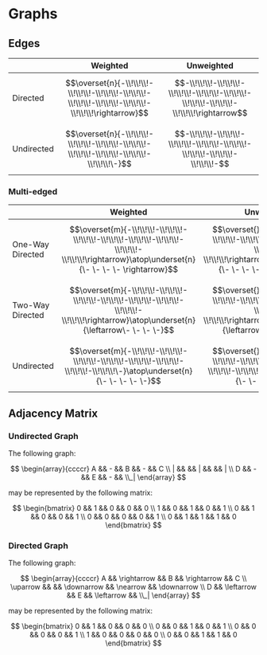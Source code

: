 # Graphs

## Edges

| | Weighted | Unweighted |
|--|--|--|
| Directed | $$\overset{n}{-\\!\\!\\!-\\!\\!\\!-\\!\\!\\!-\\!\\!\\!-\\!\\!\\!-\\!\\!\\!-\\!\\!\\!-\\!\\!\\!\rightarrow}$$ | $$-\\!\\!\\!-\\!\\!\\!-\\!\\!\\!-\\!\\!\\!-\\!\\!\\!-\\!\\!\\!-\\!\\!\\!-\\!\\!\\!\rightarrow$$ |
| Undirected | $$\overset{n}{-\\!\\!\\!-\\!\\!\\!-\\!\\!\\!-\\!\\!\\!-\\!\\!\\!-\\!\\!\\!-\\!\\!\\!-\\!\\!\\!\-}$$ | $$-\\!\\!\\!-\\!\\!\\!-\\!\\!\\!-\\!\\!\\!-\\!\\!\\!-\\!\\!\\!-\\!\\!\\!-\\!\\!\\!-$$ |

### Multi-edged

| | Weighted | Unweighted |
|--|--|--|
| One-Way Directed |  $$\overset{m}{-\\!\\!\\!-\\!\\!\\!-\\!\\!\\!-\\!\\!\\!-\\!\\!\\!-\\!\\!\\!-\\!\\!\\!-\\!\\!\\!\rightarrow}\atop\underset{n}{\- \- \- \- \rightarrow}$$ | $$\overset{}{-\\!\\!\\!-\\!\\!\\!-\\!\\!\\!-\\!\\!\\!-\\!\\!\\!-\\!\\!\\!-\\!\\!\\!-\\!\\!\\!\rightarrow}\atop\underset{}{\- \- \- \- \rightarrow}$$ |
| Two-Way Directed |  $$\overset{m}{-\\!\\!\\!-\\!\\!\\!-\\!\\!\\!-\\!\\!\\!-\\!\\!\\!-\\!\\!\\!-\\!\\!\\!-\\!\\!\\!\rightarrow}\atop\underset{n}{\leftarrow\- \- \- \-}$$ | $$\overset{}{-\\!\\!\\!-\\!\\!\\!-\\!\\!\\!-\\!\\!\\!-\\!\\!\\!-\\!\\!\\!-\\!\\!\\!-\\!\\!\\!\rightarrow}\atop\underset{}{\leftarrow\- \- \- \-}$$ |
| Undirected |  $$\overset{m}{-\\!\\!\\!-\\!\\!\\!-\\!\\!\\!-\\!\\!\\!-\\!\\!\\!-\\!\\!\\!-\\!\\!\\!-\\!\\!\\!\-}\atop\underset{n}{\- \- \- \- \-}$$ | $$\overset{}{-\\!\\!\\!-\\!\\!\\!-\\!\\!\\!-\\!\\!\\!-\\!\\!\\!-\\!\\!\\!-\\!\\!\\!-\\!\\!\\!-}\atop\underset{}{\- \- \- \- \-}$$ |

## Adjacency Matrix

### Undirected Graph

The following graph:

$$
\begin{array}{ccccr}
A && - && B && - && C
\\
| && && | && && |
\\
D && - && E && - && \\_|
\end{array}
$$

may be represented by the following matrix:

$$
\begin{bmatrix}
0 && 1 && 0 && 0 && 0
\\
1 && 0 && 1 && 0 && 1
\\
0 && 1 && 0 && 0 && 1
\\
0 && 0 && 0 && 0 && 1
\\
0 && 1 && 1 && 1 && 0
\end{bmatrix}
$$

### Directed Graph

The following graph:

$$
\begin{array}{ccccr}
A && \rightarrow && B && \rightarrow && C
\\
\uparrow && && \downarrow && \nearrow && \downarrow
\\
D && \leftarrow && E && \leftarrow && \\_|
\end{array}
$$

may be represented by the following matrix:

$$
\begin{bmatrix}
0 && 1 && 0 && 0 && 0
\\
0 && 0 && 1 && 0 && 1
\\
0 && 0 && 0 && 0 && 1
\\
1 && 0 && 0 && 0 && 0
\\
0 && 0 && 1 && 1 && 0
\end{bmatrix}
$$
